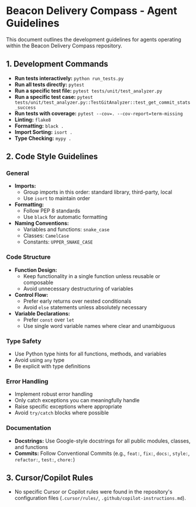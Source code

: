 # Beacon Delivery Compass - Agent Guidelines

This document outlines the development guidelines for agents operating within the Beacon Delivery Compass repository.

## 1. Development Commands

*   **Run tests interactively:** `python run_tests.py`
*   **Run all tests directly:** `pytest`
*   **Run a specific test file:** `pytest tests/unit/test_analyzer.py`
*   **Run a specific test case:** `pytest tests/unit/test_analyzer.py::TestGitAnalyzer::test_get_commit_stats_success`
*   **Run tests with coverage:** `pytest --cov=. --cov-report=term-missing`
*   **Linting:** `flake8`
*   **Formatting:** `black .`
*   **Import Sorting:** `isort .`
*   **Type Checking:** `mypy .`

## 2. Code Style Guidelines

### General
*   **Imports:** 
    - Group imports in this order: standard library, third-party, local
    - Use `isort` to maintain order
*   **Formatting:** 
    - Follow PEP 8 standards
    - Use `black` for automatic formatting
*   **Naming Conventions:**
    - Variables and functions: `snake_case`
    - Classes: `CamelCase`
    - Constants: `UPPER_SNAKE_CASE`

### Code Structure
*   **Function Design:**
    - Keep functionality in a single function unless reusable or composable
    - Avoid unnecessary destructuring of variables
*   **Control Flow:**
    - Prefer early returns over nested conditionals
    - Avoid `else` statements unless absolutely necessary
*   **Variable Declarations:**
    - Prefer `const` over `let`
    - Use single word variable names where clear and unambiguous

### Type Safety
*   Use Python type hints for all functions, methods, and variables
*   Avoid using `any` type
*   Be explicit with type definitions

### Error Handling
*   Implement robust error handling
*   Only catch exceptions you can meaningfully handle
*   Raise specific exceptions where appropriate
*   Avoid `try/catch` blocks where possible

### Documentation
*   **Docstrings:** Use Google-style docstrings for all public modules, classes, and functions
*   **Commits:** Follow Conventional Commits (e.g., `feat:`, `fix:`, `docs:`, `style:`, `refactor:`, `test:`, `chore:`)

## 3. Cursor/Copilot Rules

*   No specific Cursor or Copilot rules were found in the repository's configuration files (`.cursor/rules/`, `.github/copilot-instructions.md`).
